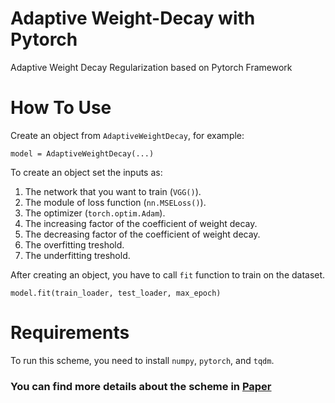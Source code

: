 # Adaptive Weight-Decay with Pytorch
Adaptive Weight Decay Regularization based on Pytorch Framework

# How To Use
Create an object from `AdaptiveWeightDecay`, for example:
```
model = AdaptiveWeightDecay(...)
```
To create an object set the inputs as:
1. The network that you want to train (`VGG()`).
2. The module of loss function (`nn.MSELoss()`).
3. The optimizer (`torch.optim.Adam`).
4. The increasing factor of the coefficient of weight decay.
5. The decreasing factor of the coefficient of weight decay.
6. The overfitting treshold.
7. The underfitting treshold.

After creating an object, you have to call `fit` function to train on the dataset.
```
model.fit(train_loader, test_loader, max_epoch)
```

# Requirements

To run this scheme, you need to install `numpy`, `pytorch`, and `tqdm`.

### You can find more details about the scheme in [Paper](https://ieeexplore.ieee.org/abstract/document/8643569)
